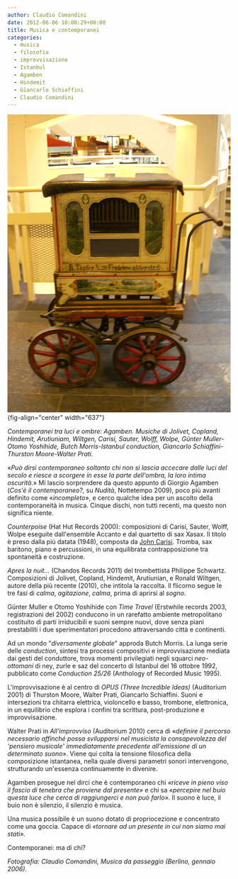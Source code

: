 ```yaml
---
author: Claudio Comandini
date: 2012-06-06 10:00:29+00:00 
title: Musica e contemporanei 
categories: 
  - musica
  - filosofia 
  - improvvisazione
  - Istanbul
  - Agamben 
  - Hindemit
  - Giancarlo Schiaffini 
  - Claudio Comandini 
---
```


![](images/musica%20da%20passeggio.jpg){fig-align="center" width="637"}

*Contemporanei tra luci e ombre: Agamben. Musiche di Jolivet, Copland, Hindemit, Arutiuniam, Wiltgen, Carisi, Sauter, Wolff, Wolpe, Günter Muller-Otomo Yoshihide, Butch Morris-Istanbul conduction, Giancarlo Schiaffini-Thurston Moore-Walter Prati.*

«*Può dirsi contemporaneo soltanto chi non si lascia accecare dalle luci del secolo e riesce a scorgere in esse la parte dell'ombra, la loro intima oscurità.*» Mi lascio sorprendere da questo appunto di Giorgio Agamben (*Cos'è il contemporaneo?*, su *Nudità*, Nottetempo 2009), poco più avanti definito come «*incompleto*», e cerco qualche idea per un ascolto della contemporaneità in musica. Cinque dischi, non tutti recenti, ma questo non significa niente.

*Counterpoise* (Hat Hut Records 2000)*:* composizioni di Carisi, Sauter, Wolff, Wolpe eseguite dall'ensemble Accanto e dal quartetto di sax Xasax. Il titolo è preso dalla più datata (1948), composta da [John Carisi](https://www.youtube.com/watch?v=qjHTqOpkYRk). Tromba, sax baritono, piano e percussioni, in una equilibrata contrapposizione tra spontaneità e costruzione.

*Apres la nuit...* (Chandos Records 2011) del trombettista Philippe Schwartz. Composizioni di Jolivet, Copland, Hindemit, Arutiunian, e Ronald Wiltgen, autore della più recente (2010), che intitola la raccolta. Il flicorno segue le tre fasi di *calma*, *agitazione*, *calma*, prima di aprirsi al *sogno*.

Günter Muller e Otomo Yoshihide con *Time Travel* (Erstwhile records 2003, registrazioni del 2002) conducono in un rarefatto ambiente metropolitano costituito di parti irriducibili e suoni sempre nuovi, dove senza piani prestabiliti i due sperimentatori procedono attraversando città e continenti.

Ad un mondo "*diversamente globale*" approda Butch Morris. La lunga serie delle *conduction*, sintesi tra processi compositivi e improvvisazione mediata dai gesti del conduttore, trova momenti privilegiati negli squarci *neo-ottomani* di ney, zurle e saz del concerto di Istanbul del 16 ottobre 1992, pubblicato come *Conduction 25/26* (Anthology of Recorded Music 1995).

L'improvvisazione è al centro di *OPUS (Three Incredible Ideas)* (Auditorium 2001) di Thurston Moore, Walter Prati, Giancarlo Schiaffini. Suoni e intersezioni tra chitarra elettrica, violoncello e basso, trombone, elettronica, in un equilibrio che esplora i confini tra scrittura, post-produzione e improvvisazione.

Walter Prati in *All'improvviso* (Auditorium 2010) cerca di «*definire il percorso necessario affinché possa svilupparsi nel musicista la consapevolezza del 'pensiero musicale' immediatamente precedente all'emissione di un determinato suono*». Viene qui colta la tensione filosofica della composizione istantanea, nella quale diversi parametri sonori intervengono, strutturando un'essenza continuamente in divenire.

Agamben prosegue nel dirci che è contemporaneo chi *«riceve in pieno viso il fascio di tenebra che proviene dal presente»* e chi sa *«percepire nel buio questa luce che cerca di raggiungerci e non può farlo»*. Il suono è luce, il buio non è silenzio, il silenzio è musica.

Una musica possibile è un suono dotato di propriocezione e concentrato come una goccia. Capace di *«tornare ad un presente in cui non siamo mai stati».*

Contemporanei: ma di chi?

*Fotografia: Claudio Comandini, Musica da passeggio (Berlino, gennaio 2006).*
